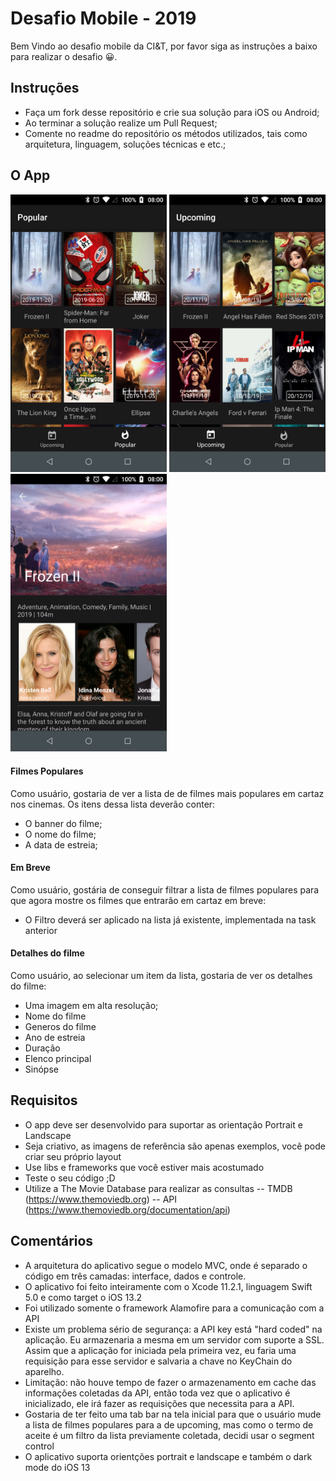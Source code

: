 # Desafio Mobile - 2019

Bem Vindo ao desafio mobile da CI&T, por favor siga as instruções a baixo para realizar o desafio 😀.

## Instruções

- Faça um fork desse repositório e crie sua solução para iOS ou Android;
- Ao terminar a solução realize um Pull Request;
- Comente no readme do repositório os métodos utilizados, tais como arquitetura, linguagem, soluções técnicas e etc.;

## O App

<img src="screenshots/ss01.png?raw=true" width="250"> <img src="screenshots/ss02.png?raw=true" width="250"> <img src="screenshots/ss03.png?raw=true" width="250">

#### Filmes Populares

Como usuário, gostaria de ver a lista de de filmes mais populares em cartaz nos cinemas. Os itens dessa lista deverão conter:
 - O banner do filme;
 - O nome do filme;
 - A data de estreia;

#### Em Breve

Como usuário, gostária de conseguir filtrar a lista de filmes populares para que agora mostre os filmes que entrarão em cartaz em breve:
 - O Filtro deverá ser aplicado na lista já existente, implementada na task anterior

#### Detalhes do filme

Como usuário, ao selecionar um item da lista, gostaria de ver os detalhes do filme:
 - Uma imagem em alta resolução;
 - Nome do filme
 - Generos do filme
 - Ano de estreia
 - Duração
 - Elenco principal 
 - Sinópse
 
## Requisitos
 - O app deve ser desenvolvido para suportar as orientação Portrait e Landscape
 - Seja criativo, as imagens de referência são apenas exemplos, você pode criar seu próprio layout
 - Use libs e frameworks que você estiver mais acostumado
 - Teste o seu código ;D
 - Utilize a The Movie Database para realizar as consultas 
 -- TMDB (https://www.themoviedb.org)
 -- API (https://www.themoviedb.org/documentation/api)
 

## Comentários
- A arquitetura do aplicativo segue o modelo MVC, onde é separado o código em três camadas: interface, dados e controle.
- O aplicativo foi feito inteiramente com o Xcode 11.2.1, linguagem Swift 5.0 e como target o iOS 13.2
- Foi utilizado somente o framework Alamofire para a comunicação com a API
- Existe um problema sério de segurança: a API key está "hard coded" na aplicação. Eu armazenaria a mesma em um servidor com suporte a SSL. Assim que a aplicação for iniciada pela primeira vez, eu faria uma requisição para esse servidor e salvaria a chave no KeyChain do aparelho.
- Limitação: não houve tempo de fazer o armazenamento em cache das informações coletadas da API, então toda vez que o aplicativo é inicializado, ele irá fazer as requisições que necessita para a API.
- Gostaria de ter feito uma tab bar na tela inicial para que o usuário mude a lista de filmes populares para a de upcoming, mas como o termo de aceite é um filtro da lista previamente coletada, decidi usar o segment control
- O aplicativo suporta orientções portrait e landscape e também o dark mode do iOS 13